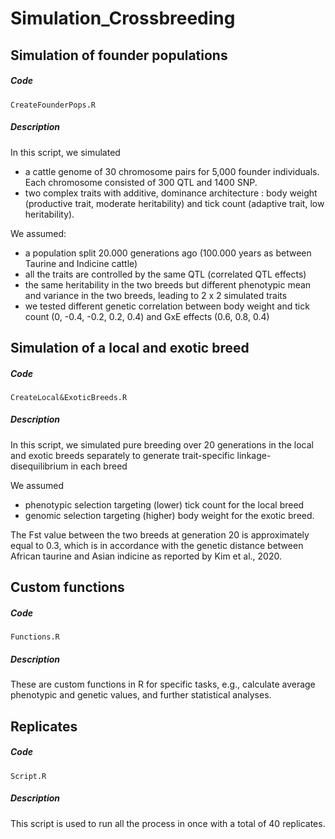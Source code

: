 # Simulation_Crossbreeding
## Simulation of founder populations
  ##### Code
    CreateFounderPops.R
  ##### Description 
In this script, we simulated 
- a cattle genome of 30 chromosome pairs for 5,000 founder individuals. Each chromosome consisted of 300 QTL and 1400 SNP.
- two complex traits with additive, dominance architecture : body weight (productive trait, moderate heritability) and tick count (adaptive trait, low heritability).

 We assumed: 
- a population split 20.000 generations ago (100.000 years as between Taurine and Indicine cattle)
- all the traits are controlled by the same QTL (correlated QTL effects)
- the same heritability in the two breeds but different phenotypic mean and variance in the two breeds, leading to 2 x 2 simulated traits
- we tested different genetic correlation between body weight and  tick count (0, -0.4, -0.2, 0.2, 0.4) and GxE effects (0.6, 0.8, 0.4)

## Simulation of a local and exotic breed 
  ##### Code
    CreateLocal&ExoticBreeds.R
  ##### Description 
In this script, we simulated pure breeding over 20 generations in the local and exotic breeds separately to generate trait-specific linkage-disequilibrium in each breed

We assumed 
- phenotypic selection targeting (lower) tick count for the local breed
- genomic selection targeting (higher) body weight for the exotic breed.

The Fst value between the two breeds at generation 20 is approximately equal to 0.3, which is in accordance with the genetic distance between African taurine and Asian indicine as reported by Kim et al., 2020.

## Custom functions
   ##### Code
    Functions.R
  ##### Description
 These are custom functions in R for specific tasks, e.g., calculate average phenotypic and genetic values, and further statistical analyses.
  
## Replicates
   ##### Code
    Script.R
  ##### Description
This script is used to run all the process in once with a total of 40 replicates.
